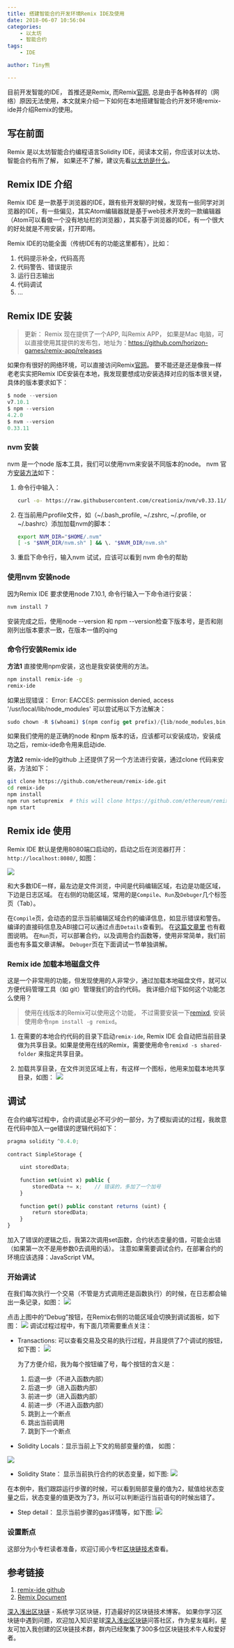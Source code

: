 ```yaml
---
title: 搭建智能合约开发环境Remix IDE及使用
date: 2018-06-07 10:56:04
categories: 
    - 以太坊
    - 智能合约
tags:
    - IDE

author: Tiny熊

---
```



目前开发智能的IDE， 首推还是Remix, 而Remix[官网](https://remix.ethereum.org/), 总是由于各种各样的（网络）原因无法使用，本文就来介绍一下如何在本地搭建智能合约开发环境remix-ide并介绍Remix的使用。

<!-- more -->

## 写在前面

Remix 是以太坊智能合约编程语言Solidity IDE，阅读本文前，你应该对以太坊、智能合约有所了解，
如果还不了解，建议先看[以太坊是什么](https://learnblockchain.cn/2017/11/20/whatiseth/)。

## Remix IDE 介绍

Remix IDE 是一款基于浏览器的IDE，跟有些开发聊的时候，发现有一些同学对浏览器的IDE，有一些偏见，其实Atom编辑器就是基于web技术开发的一款编辑器（Atom可以看做一个没有地址栏的浏览器），其实基于浏览器的IDE，有一个很大的好处就是不用安装，打开即用。

Remix IDE的功能全面（传统IDE有的功能这里都有），比如：
1. 代码提示补全，代码高亮
2. 代码警告、错误提示
3. 运行日志输出
4. 代码调试
5. ...


## Remix IDE 安装


> 更新： Remix 现在提供了一个APP, 叫Remix APP， 如果是Mac 电脑，可以直接使用其提供的发布包，地址为：https://github.com/horizon-games/remix-app/releases

如果你有很好的网络环境，可以直接访问Remix[官网](https://remix.ethereum.org/)。
要不能还是还是像我一样老老实实把Remix IDE安装在本地，我发现要想成功安装选择对应的版本很关键，具体的版本要求如下：

```js
$ node --version
v7.10.1
$ npm --version
4.2.0
$ nvm --version
0.33.11
```

### nvm 安装
nvm 是一个node 版本工具，我们可以使用nvm来安装不同版本的node。
nvm 官方[安装方法](https://github.com/creationix/nvm/blob/master/README.md)如下：

1. 命令行中输入：

    ```bash
    curl -o- https://raw.githubusercontent.com/creationix/nvm/v0.33.11/install.sh | bash
    ```
2. 在当前用户profile文件，如（~/.bash_profile, ~/.zshrc, ~/.profile, or ~/.bashrc）添加加载nvm的脚本：

    ```bash
    export NVM_DIR="$HOME/.nvm"
    [ -s "$NVM_DIR/nvm.sh" ] && \. "$NVM_DIR/nvm.sh"
    ```

3. 重启下命令行，输入nvm 试试，应该可以看到 nvm 命令的帮助


### 使用nvm 安装node

因为Remix IDE 要求使用node 7.10.1, 命令行输入一下命令进行安装：

```bash
nvm install 7
```

安装完成之后，使用node --version 和 npm --version检查下版本号，是否和刚刚列出版本要求一致，在版本一值的qing

### 命令行安装Remix ide

**方法1**
直接使用npm安装，这也是我安装使用的方法。
```bash
npm install remix-ide -g
remix-ide
```

如果出现错误：
Error: EACCES: permission denied, access '/usr/local/lib/node_modules'
可以尝试用以下方法解决：
```js
sudo chown -R $(whoami) $(npm config get prefix)/{lib/node_modules,bin,share}
```
如果我们使用的是正确的node 和npm 版本的话，应该都可以安装成功，安装成功之后，remix-ide命令用来启动ide.


**方法2**
remix-ide的github 上还提供了另一个方法进行安装，通过clone 代码来安装，方法如下：

```bash
git clone https://github.com/ethereum/remix-ide.git
cd remix-ide
npm install
npm run setupremix  # this will clone https://github.com/ethereum/remix for you and link it to remix-ide
npm start
```

## Remix ide 使用

Remix IDE 默认是使用8080端口启动的，启动之后在浏览器打开：`http://localhost:8080/`, 如图：

![](/images/remix-setup.jpg)

和大多数IDE一样，最左边是文件浏览，中间是代码编辑区域，右边是功能区域，下边是日志区域。
在右侧的功能区域，常用的是`Compile`、`Run`及`Debuger`几个标签页（Tab）。

在`Compile`页，会动态的显示当前编辑区域合约的编译信息，如显示错误和警告。编译的直接码信息及ABI接口可以通过点击`Details`查看到。
在[这篇文章里](https://learnblockchain.cn/2017/11/24/init-env/) 也有截图说明。
在`Run`页，可以部署合约，以及调用合约函数等，使用非常简单，我们前面也有多篇文章讲解。
`Debuger`页在下面调试一节单独讲解。

### Remix ide 加载本地磁盘文件

这是一个非常用的功能，但发现使用的人非常少，通过加载本地磁盘文件，就可以方便代码管理工具（如 git）管理我们的合约代码。
我详细介绍下如何这个功能怎么使用？

> 使用在线版本的Remix可以使用这个功能， 不过需要安装一下[remixd](https://github.com/ethereum/remixd), 安装使用命令`npm install -g remixd`。

1. 在需要的本地合约代码的目录下启动`remix-ide`, Remix IDE 会自动把当前目录做为共享目录。如果是使用在线的Remix，需要使用命令`remixd -s shared-folder` 来指定共享目录。

2. 加载共享目录，在文件浏览区域上有，有这样一个图标，他用来加载本地共享目录，如图：
![](https://learnblockchain.cn/images/remixd_connectionok.png)


## 调试

在合约编写过程中，合约调试是必不可少的一部分，为了模拟调试的过程，我故意在代码中加入一ge错误的逻辑代码如下：

```js
pragma solidity ^0.4.0;
​
contract SimpleStorage {
    
    uint storedData;
    
    function set(uint x) public {
        storedData += x;    // 错误的，多加了一个加号
    }
​
    function get() public constant returns (uint) {
        return storedData;
    }
}
```

加入了错误的逻辑之后，我第2次调用set函数，合约状态变量的值，可能会出错（如果第一次不是用参数0去调用的话）。
注意如果需要调试合约，在部署合约的环境应该选择：JavaScript VM。

### 开始调试

在我们每次执行一个交易（不管是方式调用还是函数执行）的时候，在日志都会输出一条记录，如图：
![](https://learnblockchain.cn/images/remix-debug-console.png)

点击上图中的“Debug”按钮，在Remix右侧的功能区域会切换到调试面板，如下图：
![](/images/remix-debug-panel.png)
调试过程过程中，有下面几项需要重点关注：

* Transactions: 可以查看交易及交易的执行过程，并且提供了7个调试的按钮，如下图：
![](https://learnblockchain.cn/images/remix-debug-buttons.png)

    为了方便介绍，我为每个按钮编了号，每个按钮的含义是：
    1. 后退一步（不进入函数内部）
    2. 后退一步（进入函数内部）
    3. 前进一步（进入函数内部）
    4. 前进一步（不进入函数内部）
    5. 跳到上一个断点
    6. 跳出当前调用
    7. 跳到下一个断点
* Solidity Locals：显示当前上下文的局部变量的值， 如图：

![](https://learnblockchain.cn/images/remix-debug-locals.png)


* Solidity State： 显示当前执行合约的状态变量，如下图:
![](https://learnblockchain.cn/images/remix-debug-state.png)

在本例中，我们跟踪运行步骤的时候，可以看到局部变量的值为2，赋值给状态变量之后，状态变量的值更改为了3，所以可以判断运行当前语句的时候出错了。

* Step detail： 显示当前步骤的gas详情等，如下图:
![](https://learnblockchain.cn/images/remix-debug-gas.png)


###  设置断点
这部分为小专栏读者准备，欢迎订阅小专栏[区块链技术](https://xiaozhuanlan.com/blockchaincore)查看。


## 参考链接

1. [remix-ide github](https://github.com/ethereum/remix-ide)
2. [Remix Document](http://remix.readthedocs.io/en/latest/index.html)

[深入浅出区块链](https://learnblockchain.cn/) - 系统学习区块链，打造最好的区块链技术博客。
如果你学习区块链中遇到问题，欢迎加入知识星球[深入浅出区块链](https://t.xiaomiquan.com/RfAu7uj)问答社区，作为星友福利，星友可加入我创建的区块链技术群，群内已经聚集了300多位区块链技术牛人和爱好者。


<!---
在本例中，我们的代码比较简单，执行的不多，可以不用设置断点，如果代码比较多，这可以设置断点，利用上面介绍的第7个按钮快速的调转到断点处，设置断点的方法很简单，在编辑区域，点击代码的行号，就可以在当前行设置一个断点，如下图：
![](/images/remix-debug-break.png)

上图在第8行出设置了一个断点，成功设置断点会在行号处，加上一个色块来标示断点。取消断点的方式是，再次点击断点处。
有一点需要注意一下，如果在声明变量的地方设置断点，这断点可能会触发两次，第一次是初始化为0，第二次是赋实际的值。

-->
